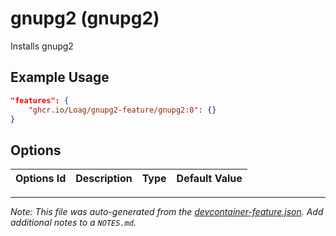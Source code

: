 
# gnupg2 (gnupg2)

Installs gnupg2

## Example Usage

```json
"features": {
    "ghcr.io/Loag/gnupg2-feature/gnupg2:0": {}
}
```

## Options

| Options Id | Description | Type | Default Value |
|-----|-----|-----|-----|




---

_Note: This file was auto-generated from the [devcontainer-feature.json](https://github.com/Loag/gnupg2-feature/blob/main/src/gnupg2/devcontainer-feature.json).  Add additional notes to a `NOTES.md`._
